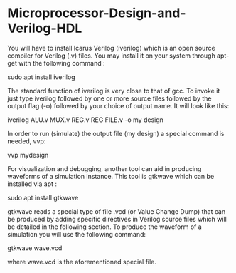 # Microprocessor-Design-and-Verilog-HDL

You will have to install Icarus Verilog (iverilog) which is an open source compiler for Verilog (.v) files. You may install it on your system through apt-get with the following command :

sudo apt install iverilog

The standard function of iverilog is very close to that of gcc. To invoke it just type iverilog followed by one or more source files followed by the output flag (-o) followed by your choice of output name. It will look like this: 

iverilog ALU.v MUX.v REG.v REG FILE.v -o my design

In order to run (simulate) the output file (my design) a special command is needed, vvp:

vvp mydesign

For visualization and debugging, another tool can aid in producing waveforms of a simulation instance. This tool is gtkwave which can be installed via apt :

sudo apt install gtkwave

gtkwave reads a special type of file .vcd (or Value Change Dump) that can be produced by adding specific directives in Verilog source files which will be detailed in the following section. To produce the waveform of a simulation you will use the following command:

gtkwave wave.vcd

where wave.vcd is the aforementioned special file.
